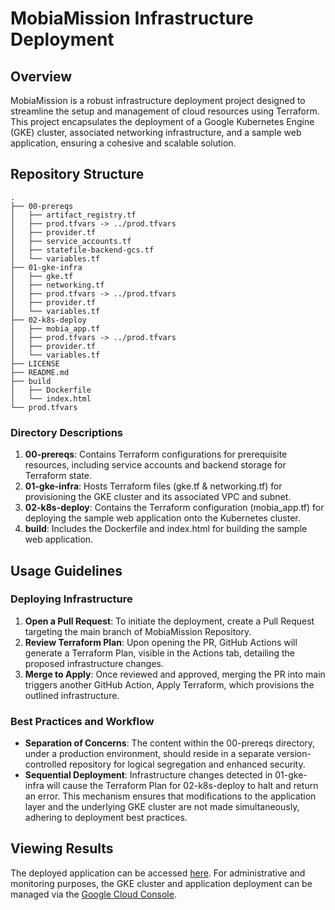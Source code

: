 
# MobiaMission Infrastructure Deployment
## Overview
MobiaMission is a robust infrastructure deployment project designed to streamline the setup and management of cloud resources using Terraform. This project encapsulates the deployment of a Google Kubernetes Engine (GKE) cluster, associated networking infrastructure, and a sample web application, ensuring a cohesive and scalable solution.

## Repository Structure
```plaintext
.
├── 00-prereqs
│   ├── artifact_registry.tf
│   ├── prod.tfvars -> ../prod.tfvars
│   ├── provider.tf
│   ├── service_accounts.tf
│   ├── statefile-backend-gcs.tf
│   └── variables.tf
├── 01-gke-infra
│   ├── gke.tf
│   ├── networking.tf
│   ├── prod.tfvars -> ../prod.tfvars
│   ├── provider.tf
│   └── variables.tf
├── 02-k8s-deploy
│   ├── mobia_app.tf
│   ├── prod.tfvars -> ../prod.tfvars
│   ├── provider.tf
│   └── variables.tf
├── LICENSE
├── README.md
├── build
│   ├── Dockerfile
│   └── index.html
└── prod.tfvars
```
### Directory Descriptions
1. **00-prereqs**: Contains Terraform configurations for prerequisite resources, including service accounts and backend storage for Terraform state.
2. **01-gke-infra**: Hosts Terraform files (gke.tf & networking.tf) for provisioning the GKE cluster and its associated VPC and subnet.
3. **02-k8s-deploy**: Contains the Terraform configuration (mobia_app.tf) for deploying the sample web application onto the Kubernetes cluster.
4. **build**: Includes the Dockerfile and index.html for building the sample web application.

## Usage Guidelines
### Deploying Infrastructure
1. **Open a Pull Request**: To initiate the deployment, create a Pull Request targeting the main branch of MobiaMission Repository.
2. **Review Terraform Plan**: Upon opening the PR, GitHub Actions will generate a Terraform Plan, visible in the Actions tab, detailing the proposed infrastructure changes.
3. **Merge to Apply**: Once reviewed and approved, merging the PR into main triggers another GitHub Action, Apply Terraform, which provisions the outlined infrastructure.

### Best Practices and Workflow
* **Separation of Concerns**: The content within the 00-prereqs directory, under a production environment, should reside in a separate version-controlled repository for logical segregation and enhanced security.
* **Sequential Deployment**: Infrastructure changes detected in 01-gke-infra will cause the Terraform Plan for 02-k8s-deploy to halt and return an error. This mechanism ensures that modifications to the application layer and the underlying GKE cluster are not made simultaneously, adhering to deployment best practices.

## Viewing Results
The deployed application can be accessed [here](http://35.241.48.121/). For administrative and monitoring purposes, the GKE cluster and application deployment can be managed via the [Google Cloud Console](https://console.cloud.google.com/kubernetes/workload/overview?hl=en&project=mobia-mission-aaron&pageState=(%22savedViews%22:(%22i%22:%2295f6c98e207a4bfdaec54fa782670b40%22,%22c%22:%5B%5D,%22n%22:%5B%5D))).